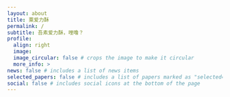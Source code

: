 ```yaml
---
layout: about
title: 粟爱力酥
permalink: /
subtitle: 吾素爱力酥，哩噜？
profile:
  align: right
  image: 
  image_circular: false # crops the image to make it circular
  more_info: >
news: false # includes a list of news items
selected_papers: false # includes a list of papers marked as "selected={true}"
social: false # includes social icons at the bottom of the page
---
```



